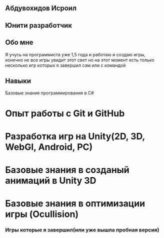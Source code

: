 ## Абдувохидов Исроил
## Юнити разработчик
## Обо мне  
Я учусь на программиста уже 1,5 года и работаю и создаю игры, конечно не все игры увидит этот свет но на этот момент есть только несколько игр которых я завершил сам или с командой
## Навыки
Базовые знания программирования в C#
# Опыт работы с Git и GitHub
# Разработка игр на Unity(2D, 3D, WebGl, Android, PC)
# Базовые знания в созданый анимаций в Unity 3D 
# Базовые знания в оптимизации игры (Ocullision)
### Игры которые я завершил(или уже вышла пробная версия)

